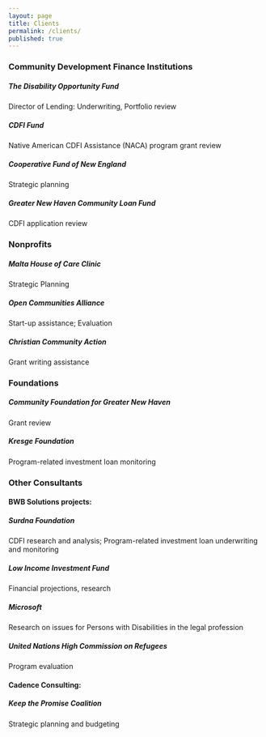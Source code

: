 ```yaml
---
layout: page
title: Clients
permalink: /clients/
published: true
---
```





  
  
### Community Development Finance Institutions

##### The Disability Opportunity Fund
Director of Lending: Underwriting, Portfolio review

##### CDFI Fund
Native American CDFI Assistance (NACA) program grant review

##### Cooperative Fund of New England
Strategic planning

##### Greater New Haven Community Loan Fund
CDFI application review

 
  
### Nonprofits	

##### Malta House of Care Clinic
Strategic Planning

##### Open Communities Alliance
Start-up assistance; Evaluation
  
##### Christian Community Action
Grant writing assistance

 
### Foundations

##### Community Foundation for Greater New Haven
Grant review

##### Kresge Foundation
Program-related investment loan monitoring
  


  
### Other Consultants

#### BWB Solutions projects:

##### Surdna Foundation
CDFI research and analysis; Program-related investment loan underwriting and monitoring

##### Low Income Investment Fund
Financial projections, research

##### Microsoft
Research on issues for Persons with Disabilities in the legal profession

##### United Nations High Commission on Refugees
Program evaluation

#### Cadence Consulting:

##### Keep the Promise Coalition
Strategic planning and budgeting
